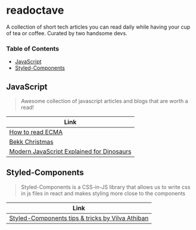 # readoctave

A collection of short tech articles you can read daily while having your cup of tea or coffee. Curated by two handsome devs.

### Table of Contents

- [JavaScript](#javascript)
- [Styled-Components](#styled-components)

## JavaScript

> Awesome collection of javascript articles and blogs that are worth a read!

| Link                                                                                                                                          |
| --------------------------------------------------------------------------------------------------------------------------------------------- |
| [How to read ECMA](https://timothygu.me/es-howto/)                                                                                            |
| [Bekk Christmas](https://bekk.christmas/)                                                                                                     |
| [Modern JavaScript Explained for Dinosaurs](https://medium.com/the-node-js-collection/modern-javascript-explained-for-dinosaurs-f695e9747b70) |

## Styled-Components

> Styled-Components is a CSS-in-JS library that allows us to write css in js files in react and makes styling more close to the components

| Link                                                                                                                                  |
| ------------------------------------------------------------------------------------------------------------------------------------- |
| [Styled-Components tips & tricks by Vilva Athiban](https://medium.com/@vilvaathiban/react-styled-components-a-smart-way-26ff8bfdaec7) |
